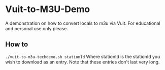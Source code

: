 # Vuit-to-M3U-Demo
A demonstration on how to convert locals to m3u via Vuit. For educational and personal use only please.

## How to
`./vuit-to-m3u-techdemo.sh stationId`
Where stationId is the stationId you wish to download as an entry.
Note that these entries don't last very long.
